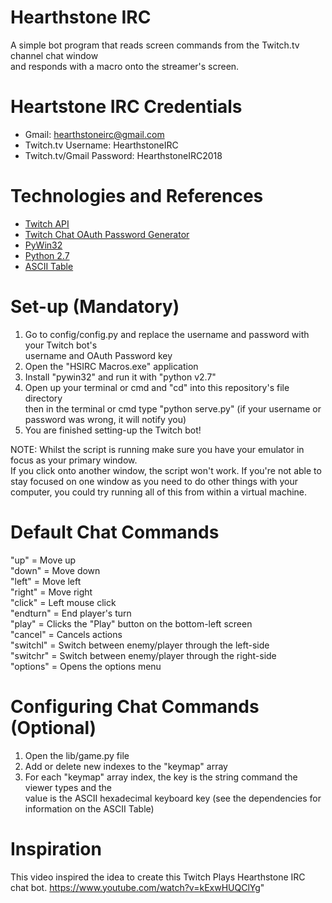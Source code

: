 # Hearthstone IRC
A simple bot program that reads screen commands from the Twitch.tv channel chat window  
and responds with a macro onto the streamer's screen. 

# Heartstone IRC Credentials  
- Gmail: hearthstoneirc@gmail.com
- Twitch.tv Username: HearthstoneIRC
- Twitch.tv/Gmail Password: HearthstoneIRC2018

# Technologies and References
- [Twitch API](https://dev.twitch.tv/api)
- [Twitch Chat OAuth Password Generator](https://twitchapps.com/tmi/)
- [PyWin32](https://sourceforge.net/projects/pywin32/)
- [Python 2.7](https://www.python.org/download/releases/2.7/)
- [ASCII Table](https://www.systutorials.com/4670/ascii-table-and-ascii-code/)

# Set-up (Mandatory)
1. Go to config/config.py and replace the username and password with your Twitch bot's  
username and OAuth Password key  
2. Open the "HSIRC Macros.exe" application  
3. Install "pywin32" and run it with "python  v2.7"  
4. Open up your terminal or cmd and "cd" into this repository's file directory  
then in the terminal or cmd type "python serve.py" (if your username or password was wrong, it will notify you)  
5. You are finished setting-up the Twitch bot!  

NOTE: Whilst the script is running make sure you have your emulator in focus as your primary window.  
If you click onto another window, the script won't work. If you're not able to stay focused on one window as
you need to do other things with your computer, you could try running all of this from within a virtual machine.  

# Default Chat Commands
"up" = Move up  
"down" = Move down  
"left" = Move left  
"right" = Move right  
"click" = Left mouse click  
"endturn" = End player's turn  
"play" = Clicks the "Play" button on the bottom-left screen  
"cancel" = Cancels actions  
"switchl" = Switch between enemy/player through the left-side  
"switchr" = Switch between enemy/player through the right-side  
"options" = Opens the options menu  

# Configuring Chat Commands (Optional)
1. Open the lib/game.py file  
2. Add or delete new indexes to the "keymap" array 
3. For each "keymap" array index, the key is the string command the viewer types and the  
value is the ASCII hexadecimal keyboard key (see the dependencies for information on the ASCII Table)

# Inspiration
This video inspired the idea to create this Twitch Plays Hearthstone IRC chat bot. 
https://www.youtube.com/watch?v=kExwHUQClYg"
